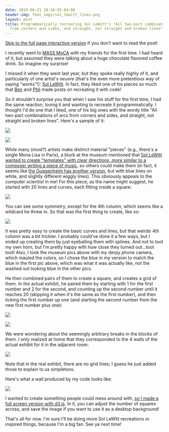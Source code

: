 ```yaml
---
date: 2019-06-21 18:16:55-04:00
header-img: feat_imgs/sol_lewitt_lines.png
layout: post
title: Programmatically recreating Sol LeWitt's "All two-part combinations of arcs
  from corners and sides, and straight, not straight and broken lines" with d3.js
---
```


[Skip to the full page interactive version](https://www.declanoller.com/wp-content/uploads/2019/06/two_part_combos_fullscreen.html) if you don't want to read the post!

I recently went to [MASS MoCA](https://massmoca.org/) with my friends for the first time. I had heard of it, but assumed they were talking about a huge chocolate flavored coffee drink. So imagine my surprise!

I missed it when they went last year, but they spoke really highly of it, and particularly of one artist's *oeuvre* (that's the even more pretentious way of saying "works"!): [Sol LeWitt](https://en.wikipedia.org/wiki/Sol_LeWitt). In fact, they liked one of his pieces so much that [Ben](http://blog.benwiener.com/programming/art/2017/08/24/lewitt.html) and [Phil](http://www.philipzucker.com/elm-eikonal-sol-lewitt/) made posts on recreating it with code!

So it shouldn't surprise you that when I saw his stuff for the first time, I had the same reaction, loving it and wanting to recreate it programmatically. I thought I'd do one that I liked, one of his big ones with the wordy title "All two-part combinations of arcs from corners and sides, and straight, not straight and broken lines". Here's a sample of it:

![](/assets/images/IMG_20190616_135057-1024x768.jpg)

![](/assets/images/IMG_20190616_135053-1024x757.jpg)

While many (most?) artists make distinct material "pieces" (e.g., there's a single Mona Lisa in Paris), a blurb at the museum mentioned that [Sol LeWitt wanted to create "templates" with clear directions, more similar to a composer writing a piece of music](https://www.wsj.com/articles/SB10001424052970204456604574204210695323316), so others could make them (in fact, it seems like [the Guggenheim has another version,](https://www.guggenheim.org/artwork/2472) but with blue lines on white, and slightly different wiggly lines). This obviously appeals to the computer scientist in me! For this piece, as the name might suggest, he started with 20 lines and curves, each fitting inside a square:

![](/assets/images/IMG_20190616_134811-1024x674.jpg)

You can see some symmetry, except for the 4th column, which seems like a wildcard he threw in. So that was the first thing to create, like so:

![](/assets/images/SL_sample2.png)

It was pretty easy to create the basic curves and lines, but that weirdo 4th column was a bit trickier. I probably could've done it a few ways, but I ended up creating them by just eyeballing them with splines. And not to toot my own horn, but I'm pretty happy with how close they turned out...toot toot! Also, I took the museum pics above with my derpy phone camera, which mauled the colors, so I chose the blue in my version to match the blue in the first pic above, which was what it was actually like, not the washed out looking blue in the other pics.

He then combined pairs of them to create a square, and creates a grid of them. In the actual exhibit, he paired them by starting with 1 for the first number and 2 for the second, and counting up the second number until it reaches 20 (skipping it when it's the same as the first number), and then ticking the first number up one (and starting the second number from the new first number plus one):

![](/assets/images/IMG_20190616_135228-1024x497.jpg)

![](/assets/images/IMG_20190616_135232-1024x454.jpg)

We were wondering about the seemingly arbitrary breaks in the blocks of them. I only realized at home that they corresponded to the 4 walls of the actual exhibit for it in the adjacent room:

![](/assets/images/IMG_20190616_135249-1024x768.jpg)

Note that in the real exhibit, there are no grid lines; I guess he just added those to explain to us simpletons.

Here's what a wall produced by my code looks like:

![](/assets/images/SL_wall_example.png)

I wanted to create something people could mess around with, [so I made a full screen version with d3.js](https://www.declanoller.com/wp-content/uploads/2019/06/two_part_combos_fullscreen.html). In it, you can adjust the number of squares across, and save the image if you want to use it as a desktop background!

That's all for now. I'm sure I'll be doing more Sol LeWitt recreations or inspired things, because I'm a big fan. See ya next time!
